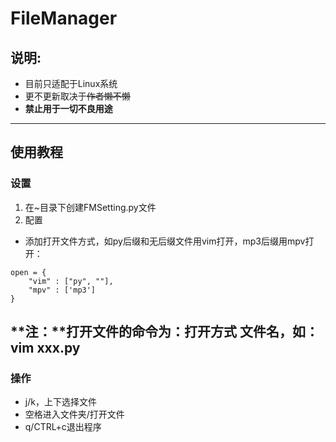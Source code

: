 # FileManager

## 说明:  
- 目前只适配于Linux系统
- 更不更新取决于~~作者懒不懒~~
- **禁止用于一切不良用途**
---
## 使用教程  
### 设置  
1. 在~目录下创建FMSetting.py文件  
2. 配置  
- 添加打开文件方式，如py后缀和无后缀文件用vim打开，mp3后缀用mpv打开：   
```
open = {
    "vim" : ["py", ""],
    "mpv" : ['mp3']
}
```
**注：**打开文件的命令为：打开方式 文件名，如：vim xxx.py  
---
### 操作  
- j/k，上下选择文件
- 空格进入文件夹/打开文件
- q/CTRL+c退出程序

